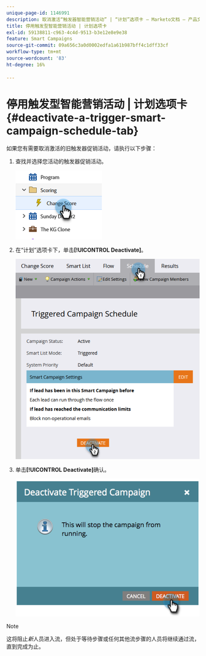 ```yaml
---
unique-page-id: 1146991
description: 取消激活“触发器智能营销活动” | “计划”选项卡 — Marketo文档 — 产品文档
title: 停用触发型智能营销活动 | 计划选项卡
exl-id: 59138811-c963-4c4d-9513-b3e12e8e9e38
feature: Smart Campaigns
source-git-commit: 09a656c3a0d0002edfa1a61b987bff4c1dff33cf
workflow-type: tm+mt
source-wordcount: '83'
ht-degree: 16%

---
```


# 停用触发型智能营销活动 | 计划选项卡 {#deactivate-a-trigger-smart-campaign-schedule-tab}

如果您有需要取消激活的旧触发器促销活动，请执行以下步骤：

1. 查找并选择您活动的触发器促销活动。

   ![](assets/deactivate-a-trigger-smart-campaign-schedule-tab-1.png)

1. 在“计划”选项卡下，单击&#x200B;**[!UICONTROL Deactivate]**。

   ![](assets/deactivate-a-trigger-smart-campaign-schedule-tab-2.png)

1. 单击&#x200B;**[!UICONTROL Deactivate]**&#x200B;确认。

   ![](assets/deactivate-a-trigger-smart-campaign-schedule-tab-3.png)

>[!NOTE]
>
>这将阻止&#x200B;_新_&#x200B;人员进入流，但处于等待步骤或任何其他流步骤的人员将继续通过流，直到完成为止。
